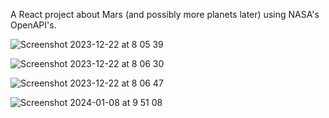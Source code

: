 A React project about Mars (and possibly more planets later) using NASA's OpenAPI's. 

![Screenshot 2023-12-22 at 8 05 39](https://github.com/mikathefinn/Space-Walk-React/assets/55136436/dd5e1af1-6eb9-416f-b067-0d1211fe0f79)

![Screenshot 2023-12-22 at 8 06 30](https://github.com/mikathefinn/Space-Walk-React/assets/55136436/978825b3-06d1-424d-9ad6-2dd2ba2dfafb)

![Screenshot 2023-12-22 at 8 06 47](https://github.com/mikathefinn/Space-Walk-React/assets/55136436/931ac783-8271-415b-975f-d563f31602e4)

![Screenshot 2024-01-08 at 9 51 08](https://github.com/mikathefinn/Space-Walk-React/assets/55136436/fa895e25-e660-481f-9199-61b20d4358d9)
